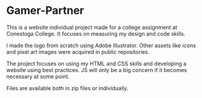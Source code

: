 # Gamer-Partner

This is a website individual project made for a college assignment at Conestoga College. It focuses on measuring my design and code skills.

I made the logo from scratch using Adobe Illustrator. Other assets like icons and pixel art images were acquired in public repositories.

The project focuses on using my HTML and CSS skills and developing a website using best practices. JS will only be a big concern if it becomes necessary at some point.

Files are available both in zip files or individually.
